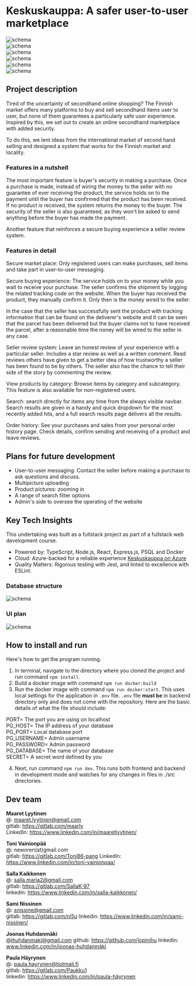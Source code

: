 # Keskuskauppa: A safer user-to-user marketplace

![schema](./docs/etusivu.png)  
![schema](./docs/uusituote.png)   
![schema](./docs/profiili.png)    
![schema](./docs/arviot.png)   
![schema](./docs/kengät.png)   
![schema](./docs/tuotesivu.png)  

## Project description

Tired of the uncertainty of secondhand online shopping? The Finnish market offers many platforms to buy and sell secondhand items user to user, but none of them guarantees a particularly safe user experience. Inspired by this, we set out to create an online secondhand marketplace with added security.

To do this, we lent ideas from the international market of second hand selling and designed a system that works for the Finnish market and locality. 

### Features in a nutshell

The most important feature is buyer's security in making a purchase. Once a purchase is made, instead of wiring the money to the seller with no guarantee of ever receiving the product, the service holds on to the payment until the buyer has confirmed that the product has been received. If no product is received, the system returns the money to the buyer. The security of the seller is also guaranteed, as they won't be asked to send anything before the buyer has made the payment.

Another feature that reinforces a secure buying experience a seller review system.

### Features in detail

Secure market place: Only registered users can make purchases, sell items and take part in user-to-user messaging.

Secure buying experience: The service holds on to your money while you wait to receive your purchase. The seller confirms the shipment by logging the related tracking code on the website. When the buyer has received the product, they manually confirm it. Only then is the money wired to the seller. 

In the case that the seller has successfully sent the product with tracking information that can be found on the deliverer's website and it can be seen that the parcel has been delivered but the buyer claims not to have received the parcel, after a reasonable time the noney will be wired to the seller in any case.

Seller review system: Leave an honest review of your experience with a particular seller. Includes a star review as well as a written comment. Read reviews others have given to get a better idea of how trustworthy a seller has been found to be by others. The seller also has the chance to tell their side of the story by commenting the review.

View products by category: Browse items by category and subcategory. This feature is also available for non-registered users.

Search: search directly for items any time from the always visible navbar. Search results are given in a handy and quick dropdown for the most recently added hits, and a full search results page delivers all the results.

Order history: See your purchases and sales from your personal order history page. Check details, confirm sending and receiving of a product and leave reviews.

## Plans for future development

- User-to-user messaging: Contact the seller before making a purchase to ask questions and discuss.
- Multipicture uploading
- Product pictures: zooming in
- A range of search filter options
- Admin's side to oversee the operating of the website

## Key Tech Insights

This undertaking was built as a fullstack project as part of a fullstack web development course.

- Powered by: TypeScript, Node.js, React, Express.js, PSQL and Docker
- Cloud: Azure-backed for a reliable experience [Keskuskauppa on Azure](https://keskuskauppa-app.azurewebsites.net/)
- Quality Matters: Rigorous testing with Jest, and linted to excellence with ESLint.


### Database structure

![schema](./docs/updated-database-structure.png)

### UI plan

![schema](./docs/UI-planning.png)

## How to install and run

Here's how to get the program running.

1. In terminal, navigate to the directory where you cloned the project and run command `npm install`. 
2. Build a docker image with command `npm run docker:build`
3. Run the docker image with command `npm run docker:start`. This uses local settings for the application in `.env` file. `.env` file **must be** in backend directory only and does not come with the repository. Here are the basic details of what the file should include:

PORT= The port you are using on localhost  
PG_HOST= The IP address of your database  
PG_PORT= Local database port  
PG_USERNAME= Admin username  
PG_PASSWORD= Admin password  
PG_DATABASE= The name of your database  
SECRET= A secret word defined by you  

4. Next, run command `npm run dev`. This runs both frontend and backend in development mode and watches for any changes in files in ./src directories.

## Dev team

**Maaret Lyytinen**  
@: maaret.lyytinen@gmail.com  
gitlab: https://gitlab.com/maarly  
LinkedIn: https://www.linkedin.com/in/maaretlyytinen/  

**Toni Vainionpää**  
@: neworen(at)gmail.com  
gitlab: https://gitlab.com/Toni86-pang
LinkedIn:  https://www.linkedin.com/in/toni-vainionpaa/

**Salla Kaikkonen**  
@: salla.maria2@gmail.com   
gitlab: https://gitlab.com/SallaK-97  
linkedin: https://www.linkedin.com/in/salla-kaikkonen/  

**Sami Nissinen**  
@: snissine@gmail.com  
gitlab: https://gitlab.com/ni5u 
linkedin: https://www.linkedin.com/in/sami-nissinen/  

**Joonas Huhdanmäki**  
@jhuhdanmaki@gmail.com
github: https://github.com/jopinihu
linkedin: www.linkedin.com/in/joonas-huhdanmäki

**Paula Häyrynen**  
@: paula.hayrynen@hotmail.fi  
gitlab: https://gitlab.com/Paukku1  
linkedin: https://www.linkedin.com/in/paula-häyrynen  

